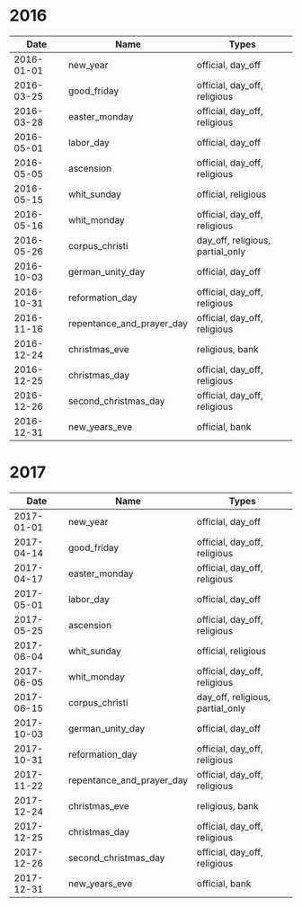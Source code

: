 # 2016

| Date       | Name                      | Types                            |
|------------|---------------------------|----------------------------------|
| 2016-01-01 | new_year                  | official, day_off                |
| 2016-03-25 | good_friday               | official, day_off, religious     |
| 2016-03-28 | easter_monday             | official, day_off, religious     |
| 2016-05-01 | labor_day                 | official, day_off                |
| 2016-05-05 | ascension                 | official, day_off, religious     |
| 2016-05-15 | whit_sunday               | official, religious              |
| 2016-05-16 | whit_monday               | official, day_off, religious     |
| 2016-05-26 | corpus_christi            | day_off, religious, partial_only |
| 2016-10-03 | german_unity_day          | official, day_off                |
| 2016-10-31 | reformation_day           | official, day_off, religious     |
| 2016-11-16 | repentance_and_prayer_day | official, day_off, religious     |
| 2016-12-24 | christmas_eve             | religious, bank                  |
| 2016-12-25 | christmas_day             | official, day_off, religious     |
| 2016-12-26 | second_christmas_day      | official, day_off, religious     |
| 2016-12-31 | new_years_eve             | official, bank                   |

# 2017

| Date       | Name                      | Types                            |
|------------|---------------------------|----------------------------------|
| 2017-01-01 | new_year                  | official, day_off                |
| 2017-04-14 | good_friday               | official, day_off, religious     |
| 2017-04-17 | easter_monday             | official, day_off, religious     |
| 2017-05-01 | labor_day                 | official, day_off                |
| 2017-05-25 | ascension                 | official, day_off, religious     |
| 2017-06-04 | whit_sunday               | official, religious              |
| 2017-06-05 | whit_monday               | official, day_off, religious     |
| 2017-06-15 | corpus_christi            | day_off, religious, partial_only |
| 2017-10-03 | german_unity_day          | official, day_off                |
| 2017-10-31 | reformation_day           | official, day_off, religious     |
| 2017-11-22 | repentance_and_prayer_day | official, day_off, religious     |
| 2017-12-24 | christmas_eve             | religious, bank                  |
| 2017-12-25 | christmas_day             | official, day_off, religious     |
| 2017-12-26 | second_christmas_day      | official, day_off, religious     |
| 2017-12-31 | new_years_eve             | official, bank                   |

